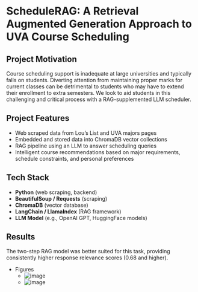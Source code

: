 # ScheduleRAG: A Retrieval Augmented Generation Approach to UVA Course Scheduling

## Project Motivation

Course scheduling support is inadequate at large universities and typically falls on students. Diverting attention from maintaining proper marks for current classes can be detrimental to students who may have to extend their enrollment to extra semesters. We look to aid students in this challenging and critical process with a RAG-supplemented LLM scheduler.

## Project Features
- Web scraped data from Lou’s List and UVA majors pages
- Embedded and stored data into ChromaDB vector collections
- RAG pipeline using an LLM to answer scheduling queries
- Intelligent course recommendations based on major requirements, schedule constraints, and personal preferences

## Tech Stack
- **Python** (web scraping, backend)
- **BeautifulSoup / Requests** (scraping)
- **ChromaDB** (vector database)
- **LangChain / LlamaIndex** (RAG framework)
- **LLM Model** (e.g., OpenAI GPT, HuggingFace models)

## Results

The two-step RAG model was better suited for this task, providing consistently higher response relevance scores (0.68 and higher).

   
- Figures
   - ![image](https://github.com/user-attachments/assets/7d205d57-5dad-47e0-9923-3fb489ef873b)
   - ![image](https://github.com/user-attachments/assets/9e6a081e-53d2-4b0a-a0b7-4c3a9db920a1)
